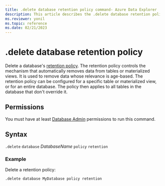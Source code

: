 ```yaml
---
title: .delete database retention policy command- Azure Data Explorer
description: This article describes the .delete database retention policy command in Azure Data Explorer.
ms.reviewer: yonil
ms.topic: reference
ms.date: 02/21/2023
---
```

# .delete database retention policy

Delete a database's [retention policy](retentionpolicy.md). The retention policy controls the mechanism that automatically removes data from tables or materialized views. It is used to remove data whose relevance is age-based. The retention policy can be configured for a specific table or materialized view, or for an entire database. The policy then applies to all tables in the database that don't override it.

## Permissions

You must have at least [Database Admin](access-control/role-based-access-control.md) permissions to run this command.

## Syntax

`.delete` `database` *DatabaseName* `policy` `retention` 

### Example

Delete a retention policy:

```kusto
.delete database MyDatabase policy retention 
```
